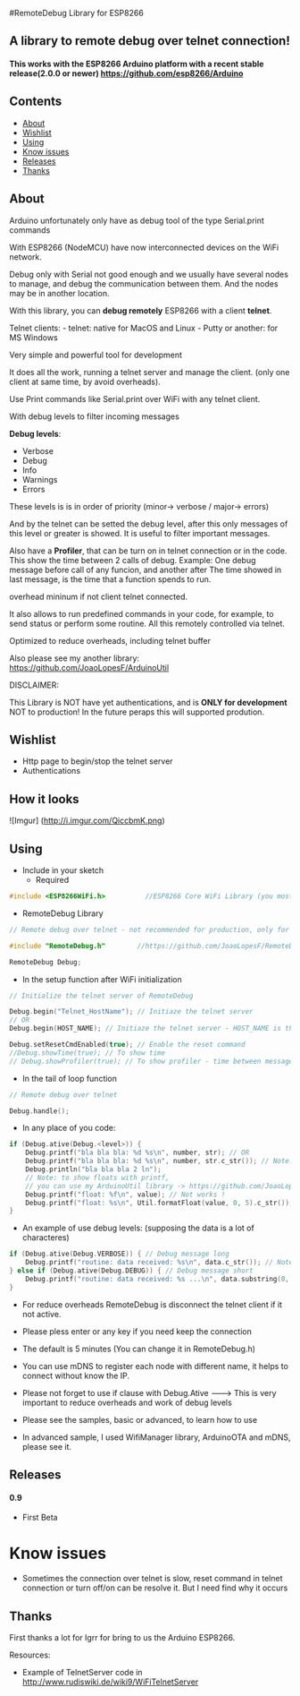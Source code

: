 #RemoteDebug Library for ESP8266

## A library to remote debug over telnet connection!

#### This works with the ESP8266 Arduino platform with a recent stable release(2.0.0 or newer) https://github.com/esp8266/Arduino

## Contents
 - [About](#about)
 - [Wishlist](#wishlist)
 - [Using](#using)
 - [Know issues](#knowissues)
 - [Releases](#releases)
 - [Thanks](#thanks)

## About

Arduino unfortunately only have as debug tool of the type Serial.print commands

With ESP8266 (NodeMCU) have now interconnected devices on the WiFi network.

Debug only with Serial not good enough and we usually have several nodes to manage,
and debug the communication between them.
And the nodes may be in another location.

With this library, you can **debug remotely** ESP8266 with a client **telnet**.

Telnet clients:
      - telnet: native for MacOS and Linux
      - Putty or another: for MS Windows

Very simple and powerful tool for development

It does all the work, running a telnet server and manage the client.
(only one client at same time, by avoid overheads).

Use Print commands like Serial.print over WiFi with any telnet client.

With debug levels to filter incoming messages

**Debug levels**:
 - Verbose
 - Debug
 - Info
 - Warnings
 - Errors

  These levels is is in order of priority (minor-> verbose / major-> errors)

And by the telnet can be setted the debug level,
after this only messages of this level or greater is showed.
It is useful to filter important messages.

Also have a **Profiler**, that can be turn on in telnet connection or in the code.
This show the time between 2 calls of debug.
Example: One debug message before call of any funcion, and another after
The time showed in last message, is the time that a function spends to run.

overhead mininum if not client telnet connected.

It also allows to run predefined commands in your code, for example, to send status or perform some routine. All this remotely controlled via telnet.

Optimized to reduce overheads, including telnet buffer

Also please see my another library: https://github.com/JoaoLopesF/ArduinoUtil

DISCLAIMER:

This Library is NOT have yet authentications, and is **ONLY for development** NOT to production!
In the future peraps this will supported prodution.

## Wishlist
- Http page to begin/stop the telnet server
- Authentications

## How it looks

![Imgur]
(http://i.imgur.com/QiccbmK.png)

## Using

- Include in your sketch
  - Required
```cpp
#include <ESP8266WiFi.h>          //ESP8266 Core WiFi Library (you most likely already have this in your sketch)
```
  - RemoteDebug Library
```cpp
// Remote debug over telnet - not recommended for production, only for development

#include "RemoteDebug.h"        //https://github.com/JoaoLopesF/RemoteDebug

RemoteDebug Debug;
```
- In the setup function after WiFi initialization
```cpp
// Initialize the telnet server of RemoteDebug

Debug.begin("Telnet_HostName"); // Initiaze the telnet server
// OR
Debug.begin(HOST_NAME); // Initiaze the telnet server - HOST_NAME is the used in MDNS.begin

Debug.setResetCmdEnabled(true); // Enable the reset command
//Debug.showTime(true); // To show time
// Debug.showProfiler(true); // To show profiler - time between messages of Debug

```
- In the tail of loop function
```cpp
// Remote debug over telnet

Debug.handle();

```
- In any place of you code:
```cpp
if (Debug.ative(Debug.<level>)) {
    Debug.printf("bla bla bla: %d %s\n", number, str); // OR
    Debug.printf("bla bla bla: %d %s\n", number, str.c_str()); // Note: if type is String need c_str() // OR
    Debug.println("bla bla bla 2 ln");
    // Note: to show floats with printf,
    // you can use my ArduinoUtil library -> https://github.com/JoaoLopesF/ArduinoUtil
    Debug.printf("float: %f\n", value); // Not works !
    Debug.printf("float: %s\n", Util.formatFloat(value, 0, 5).c_str());
}
```
- An example of use debug levels: (supposing the data is a lot of characteres)
```cpp
if (Debug.ative(Debug.VERBOSE)) { // Debug message long
    Debug.printf("routine: data received: %s\n", data.c_str()); // Note: if type is String need c_str()
} else if (Debug.ative(Debug.DEBUG)) { // Debug message short
    Debug.printf("routine: data received: %s ...\n", data.substring(0, 20).c_str());
}
```

 - For reduce overheads RemoteDebug is disconnect the telnet client if it not active.
 - Please pless enter or any key if you need keep the connection
 - The default is 5 minutes (You can change it in RemoteDebug.h)  
 - You can use mDNS to register each node with different name, it helps to connect without know the IP.

 - Please not forget to use if clause with Debug.Ative
   ---> This is very important to reduce overheads and work of debug levels

 - Please see the samples, basic or advanced, to learn how to use  

 - In advanced sample, I used WifiManager library, ArduinoOTA and mDNS, please see it.

## Releases
#### 0.9
- First Beta

# Know issues

- Sometimes the connection over telnet is slow,
  reset command in telnet connection or turn off/on can be resolve it.
  But I need find why it occurs

## Thanks

First thanks a lot for Igrr for bring to us the Arduino ESP8266.

Resources:

- Example of TelnetServer code in http://www.rudiswiki.de/wiki9/WiFiTelnetServer
